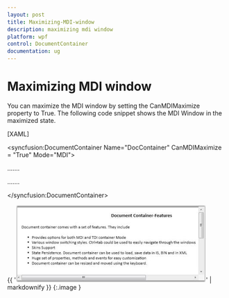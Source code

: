 ```yaml
---
layout: post
title: Maximizing-MDI-window
description: maximizing mdi window
platform: wpf
control: DocumentContainer
documentation: ug
---
```


# Maximizing MDI window

You can maximize the MDI window by setting the CanMDIMaximize property to True. The following code snippet shows the MDI Window in the maximized state.



[XAML]



<!-- Adding Document Container -->

<syncfusion:DocumentContainer Name="DocContainer" CanMDIMaximize = "True"  Mode="MDI">

<FlowDocumentScrollViewer syncfusion:DocumentContainer.Header="Features">

</FlowDocumentScrollViewer>

…....

…....

</syncfusion:DocumentContainer>



{{ '![](Maximizing-MDI-window_images/Maximizing-MDI-window_img1.jpeg)' | markdownify }}
{:.image }


